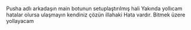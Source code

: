 Pusha adlı arkadaşın main botunun setuplaştırılmış hali
Yakında yollıcam hatalar olursa ulaşmayın kendiniz çözün illahaki Hata vardır.
Bitmek üzere yollayacam
